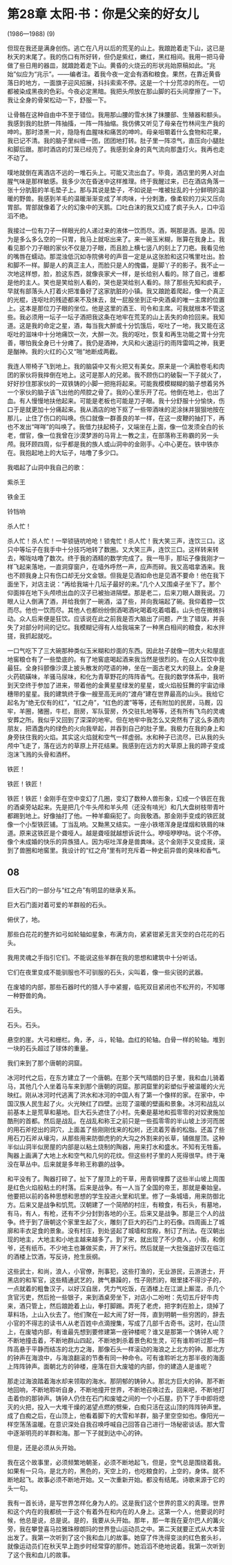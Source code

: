 <link href="../../../css/style.css" rel="stylesheet" type="text/css" />


# 第28章 太阳·书：你是父亲的好女儿

<span class="r"> (1986—1988) (9)

<div class="p">

但现在我还是满身创伤。逃亡在八月以后的荒芜的山上。我踉跄着走下山，这已是秋天的末尾了。我的伤口有所好转，但仍是紫红，嫩红，黑红相间。我用一把马骨做了些日用的器皿，就踉跄着走下山。黄昏的火烧云的形状兆始原稿如此。“兆始”似应为“兆示”。——编者注。着我今夜一定会有酒和粮食。果然，在靠近黄昏落日的地方，一面旗子迎风招展，抖抖索索不停。这是一个十分荒凉的所在。一切都被染成黑夜的色彩。今夜必定黑暗。我把头颅放在那山脚的石头间摩擦了一下。我让全身的骨架松动一下，舒服一下。

让骨骼在这种自由中不至于错位。我用那山腰的雪水抹了抹腰部、生殖器和额头。我感到我的肚脐一阵抽搐，一阵一阵抽缩。我仿佛又听见了母亲在竹林间生产我的呻吟。那时漆黑一片，隐隐有血腥味和痛苦的呻吟。母亲咀嚼着什么食物和花果，我已记不清。我的脑子里纠缠一团，团团地打转。肚子里一阵凉气，直压向小腿肚和脚后跟。那时酒店的灯笼已经亮了。我感到全身的真气流向那盏灯火。我再也走不动了。

噗地就倒在离酒店不远的一堆石头上。可能又流出血了。毕竟，酒店里的男人对血腥气味是那样敏感。我多少次在昏迷中这样推理。终于我醒过来，已在酒店角落一张十分肮脏的羊毛垫子上。那与其说是垫子，不如说是一堆被扯乱的十分鲜明的温暖的野兽。我感到羊毛的温暖渐渐变成了羊肉味，十分刺激，像柔软的刀尖又压向胃部。胃部就像着了火的幻象中的天鹅。口吐白沫的我又幻成了疯子头人，口中滔滔不绝。

我接过一位有刀子一样眼光的人递过来的液体一饮而尽。酒，啊那是酒。是酒。因为是多么多么空的一只胃，我马上就呕出来了。来一碗玉米糊，账算在我身上。我看见那个刀子眼的家伙不仅是刀子眼，而且脸上横七竖八的刻上了刀疤。我看见他的嘴唇在蠕动。那混浊低沉如寺院佛号的声音一定是从这张脸和这只嘴里吐出。脸和脚不一样。脚是人的真正主人，而脸只是人的傀儡，是脚丫子的影子。我不止一次地这样想，脸，脸这东西，就像丧家犬一样，是长给别人看的。除了自己，谁都是他的主人。笑也是笑给别人看的，哭也是哭给别人看的。除了那些先知和疯子，早就有部落头人打着火把准备好了这家肮脏的小镇。我又踉跄着爬起，像一个真正的光棍，连呕吐的残迹都来不及抹去，就一屁股坐到正中央酒桌的唯一主席的位置上。这本是那位刀子眼的坐位。他是这里的酒王、司令和主席。可我就根本不管这些。我必须用一坛子一坛子酒把我这条在地牢在荒芜的山上丢失的命捡回来。我知道。这是我的命定之星，酒，每当我大醉或十分饥饿后，呕吐了一地，我又能在这呕吐的滋味中十分地痛饮一次，大醉一次。我的呕吐，恢复和再生功能之胃十分完善，哪怕我全身已十分瘫了。我仍是酒神，大风和火速运行的雨阵雷鸣之神，我更是酗神。我的火红的心又“啪”地断成两截。

我连人带椅子飞到地上。我的脑袋中又有火把又有美女。原来是一个满脸卷毛和肉团的家伙将我摔倒在地上。这可是那人的兄弟。我不顾伤口的破裂一下子就火了，好好抄住那家伙的一双铁铸的小脚一把拖将起来。可能我模模糊糊的脑子想着另外一个家伙的脑子该飞出他的颅腔之骨了。我的心里乐开了花。他倒在地上，也出了血。有人慢慢地扶他起来。可能是老板也可能是刀子眼。我十分舒服十分愉快，伤口于是就更加十分痛起来。我从酒店的地下抠了一些带酒味的泥涂抹并狠狠地按在那儿，止住了伤口的叫唤。伤口就像一群善良的羊一样，在这一皮鞭的抽打下，再也不发出“咩咩”的叫唤了。我借力扶起椅子，又端坐在上面，像一位发须全白的长老，僧官，像一位我曾在沙漠梦游的马背上一教之主，在部落称王称霸的另一头颅。我环顾四周，似乎都是我的族人或山洞中的金刚手。心中心更在。铁中铁亦在。我抱起地上的大坛子，咕噜了多少口。

我唱起了山洞中我自己的歌：

紫杀王

铁金王

铃铛响

杀人忙！

杀人忙！杀人忙！一举锁链吭呛呛！锁鬼忙！杀人忙！我大笑三声，连饮三口。这只中等坛子在我手中十分技巧地转了数圈。又大笑三声，连饮三口。这样转来转去，喉咙咕噜了数次。终于我的酒精的数学完成了。我一甩手，那坛子像我刚才一样飞起来落地，一直洞穿窗户，在墙外呼然一声，应声而碎。我又高唱拿酒来。我也不顾我身上只有伤口却无分文金银。但我是见酒如命也是见酒不要命！他在我下面坐下，对店主说：“再给我端十几坛子最好的来。”几个人又围桌子坐下了。那个仰面摔在地下头颅喷出血的汉子已被抬进隔壁。那是老二，后来刀眼人跟我说。刀眼人让人倒满了酒，并给我倒了一碗酒，溢了些，并向我端起了碗。我仰着脖一饮而尽。他也一饮而尽。其他人也都纷纷倒酒喝酒叱喝着吃着唱着。山头也在微微抖动。众人后来便是狂饮。应该说在此之前我是否大脑出了问题，产生了错误，并丧失了对部分时间的记忆。我模糊记得有人给我端来了一种黑白相间的粮食，和水拌搓，我抓起就吃。

一口气吃下了三大碗那种类似玉米糊和炒面的东西。因此肚子就像一团大火和屋底地窖粮仓有了一些垫底的。有了地窖底喝起酒来我当然是很烈的。在众人狂饮中我最狂。全身抖颤像沙漠上披头散发的呓语的神，坐在一面古老又大的鼓上。全身是火药硫磺味，羊骚马尿味，和化为青草野花的阵阵香气。在我的数学体系中，我听到天空终于参加了进来，带着他的金黄星星绿发的星星，或火焰般狂舞的宇宙边缘穗带的星星。我的建筑终于像一艘至高无尚的“渡舟”建在世界最高的山头。我给它起名为“绝无仅有的红”，“红之舟”，“红色的渡”等等，还有附加的民房，马厩，囚牢，羊圈，猪圈，牛栏，厨房，军队营房，外交驻扎地等等，还有所有飞鸟的灵魂安葬之所。我似乎又回到了深深的地牢。但在地牢中我怎么又突然有了这么多酒肉朋友，把酒盏内的绿色的火向我举起，并吞到自己的肚子里。我极力在我的身上和身旁扶住我的火焰。其实这火焰就和空气一样虚弱。水和种子已流尽，已从我的头颅中飞走了，落在远方的草原上开花结果。我感到在远方的大草原上我的蹄子变成泡沫飞溅的头骨和酒杯。

铁匠！

铁匠！铁匠！

铁匠！铁匠！金刚手在空中变幻了几圈，变幻了数种人兽形象，幻成一个铁匠在我的酒桌旁站起来。先是把几个牛头颅和羊头颅（还没有啃光）和几大盘树枝带青叶都踢到地上。好像抽打了他。一种羊癫痫犯了。向我敬酒。那金刚手变成的铁匠就像一个小型铁匠铺。丁当乱响。又黝黑又结实。一座小铁塔浑身是煤烟和铁屑的味道。原来这铁匠是个聋哑人。越是聋哑就越想诉说什么。咿哑咿咿咕。说个不停。像个未成婚的快乐的异族猎人。因为呕吐浑身是兽粪味。这个金刚手又变成我，滚到了兽圈和地窖里。我设计的“红之舟”里有时充斥着一种史前异兽的臭味和香气。

</div>

## 08

<div class="p">

巨大石门的一部分与“红之舟”有明显的继承关系。

巨大石门面对着可爱的羊群般的石头。

俯伏了，地。

那些白花花的整齐如弓如轮轴如星象，布满方向，紧紧钳紧无言天空的白花花的石头。

我用灵魂之手指引它们。不能说这些羊群在我的思想和建筑中十分听话。

它们在夜里变成不能驯服也不可驯服的石头，尖叫着，像一些尖锐的武器。

在废墟的内部，那些石器时代的猎人手中紧握，临死双目紧闭也不松开的，不知哪一种野兽的角。

石头。

石头。石头。

悬空的崖。大弓和栅栏。角，矛，斗，轮轴。血红的轮轴。白骨一样的轮轴。堆到一块的石头超过了球体的重量。

我们来到了那个唐朝的洞窟。

冰河时代之后，在东方建立了一个唐朝。在那个天气晴朗的日子里，我和血儿骑着马，其他几个人坐着马车来到那个唐朝的洞窟。那洞窟里的彩塑似乎被温暖的火光映红。刚从冰河时代逃离了洪水和冰河的中国人有了第一个像样的家。在家中，中国汉族人民生起了火。火光映红了四壁。出现了温暖的壁画和景象。冰河和战乱以前基本上是荒草和墓地。巨大石头遮住了小村。先秦是墓地和孤零零的对奴隶施加酷刑的首都。然后是战乱。在战乱和称王之前只是一些孤零零的半山坡上涉河而居的用石斧挖出的洞穴，上面盖了些刚刚伐来的松树，还流着芳香的松脂。还盖了些用石刀石斧从壕沟，从那些用来防御虎豹的大沟之外割来的长草，铺做屋顶。这种半似山洞半似房屋的内部是以粘土烧制的陶器，用来打水和盛水。不知有无牲畜。陶器上画满了大地上水和空气和几何的花纹。但这些村子里的人死得很早。终于淹没在草丛中。后来就是多年称王称霸的战争。

和平没有了。陶器打碎了。扯下了屋顶上的干草，用青铜埋葬了这些半山坡上周围是红色火焰般粘土的村落。后来是战争。有一人当了全国的帝王，那就是秦始皇。他要把以前的各种思想和思想的学生投进火里和坑里。修了一条城墙，用来防御北方。后来又是战争和饥荒。汉朝建了一个简陋的村庄，有粮食，有石头，有墓地，有马，有人，有枪，还有不少分封到各地的小王。后来又是战争。那是三个人的战争。终于到了唐朝这个家里生起了火，雕刻了巨大的石门上的石像。四周画上了城廓和丰衣足食的景象。没有村庄，到处竖起了城墙和宫殿，制订了刑法。在汉朝出现的地主，大地主和小地主越来越多了。到了宋，就出现了不少商人，小贩，和倒爷，还有纸币。不少地主也兼做买卖，开了米行。然后就是一大批强盗好汉在临江的酒楼上饮酒，写反诗，抢生辰纲。

这些武士，和尚，浪人，小官僚，刑事犯，这些打渔的，无业游民，云游道士，开黑店的和军官，这些精通武艺的，脾气暴躁的，性子刚烈的，眼里揉不得沙子的，一点就着的粗鲁汉子，以好汉自居，凭力气吃饭，在酒楼上在江湖上厮混，杀几个贪官污吏，然后抢一些银子，来到酒桌旁坐下，对店小二吩咐：先切五斤好牛肉来，酒只管上，然后踉跄着上山，拳打脚踢。弄死了老虎，把字刺在脸上，烧掉了草料场，上山入伙去了。他们聚在一起大闹了好一阵，直到明朝一些穷困的，辞去小官的不得志的读书人从老百姓中点滴搜集，写成了几部千古奇书。这时，在山顶上，在废墟内部，有谁最先想到要修建第一座钟楼呢？谁又是那第一个铸钟人呢？不断地撞击着，不断地群山四起，不断地刺杀着景色和生灵，可有谁聆听过那一阵阵高悬于平静而结冻的北方之海，那像石头一样滚动的海浪之上北方的钟。那北方的钟声在海浪中，与海浪翻滚的节奏有同一种命令。可有谁聆听北方那半夜的海面上阵阵钟声。面朝北方的钟楼，座落在巨大废墟的内部，你的建造人是谁呢？

那走过海浪踏着海水却来领取的海水。那阴郁的铸钟人。那北方巨大的钟。那不断地回响，不断地聆听自身，不断地撞开世界，不断地召唤过去，回来吧，不断地打击着你的那钟声。铸钟人仍住在石门和废墟之间的一个小石屋。扔下了手中即将熄灭的火把，投入一大堆干燥的渴望点燃的劈柴，白痴只活在这山顶的阵阵钟声里。成了白痴之后，在山顶上，他看着脚下的大雪和羊群，脑子里空空如也。像阳光一样空荡荡温暖。在意识深处自我召唤呼喊自己回答自己进行一场秘密谈话。那大雪中逐渐明亮的羊群和海。那一下子就到达中心的钟。

但是，还是必须从头开始。

我在这个故事里，必须频繁地朝圣，必须不断地起飞，但是，空气总是围绕着我。如果有一只乌，是北方的，黑色的，天空上的，也吃粮食的，上空的，身体。就不断地起飞。故事必须不断地开始。又一次重新开始。都没有结尾。诗歌来源于它的头一句。

我有一首长诗，是写世界怎样化身为人的。这是我们这个世界的意义的真理。世界和这个内在的我都统一于这个有着外在和内在的人身上。这第一个人，他要说的时候，他总是说，总是说。是的，我要从头开始。那年，那一年我在夏尔巴人的篝火旁，我在攀登喜马拉雅珠穆朗玛的世界登山运动员之中。第二天就要正式从大本营出发了。我第一次听到了这个我和血儿的故事。她穿了件洗得变淡的红色套头衫，就像运动员们在秋天早上跑步时经常穿的那件。她滔滔不绝地说着。我第一次听到了这个我和血儿的故事。

</div>

